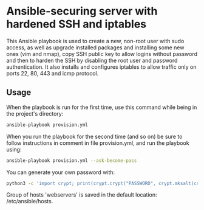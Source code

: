 # Ansible-securing server with hardened SSH and iptables

This Ansible playbook is used to create a new, non-root user with sudo access, as well as
upgrade installed packages and installing some new ones (vim and nmap), copy SSH public key
to allow logins without password and then to harden the SSH by disabling the root user and 
password authentication. It also installs and configures iptables to allow traffic only on 
ports 22, 80, 443 and icmp protocol.

## Usage

When the playbook is run for the first time, use this command while being in the project's directory: 
```bash
ansible-playbook provision.yml
```

When you run the playbook for the second time (and so on) be sure to follow instructions in comment in
file provision.yml, and run the playbook using:
```bash
ansible-playbook provision.yml --ask-become-pass
```

You can generate your own password with:
```bash
python3 -c 'import crypt; print(crypt.crypt("PASSWORD", crypt.mksalt(crypt.METHOD_SHA512)))'
```

Group of hosts 'webservers' is saved in the default location: /etc/ansible/hosts.
